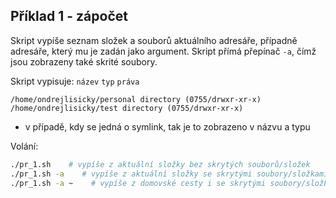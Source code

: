 ## Příklad 1 - zápočet
Skript vypíše seznam složek a souborů aktuálního adresáře, případně adresáře, který mu je zadán jako argument. Skript přímá přepínač `-a`, čímž jsou zobrazeny také skrité soubory.

Skript vypisuje: `název` `typ` `práva`
```
/home/ondrejlisicky/personal directory (0755/drwxr-xr-x)
/home/ondrejlisicky/test directory (0755/drwxr-xr-x)
```

* v případě, kdy se jedná o symlink, tak je to zobrazeno v názvu a typu
 
Volání:

```bash
./pr_1.sh    # vypíše z aktuální složky bez skrytých souborů/složek
./pr_1.sh -a    # vypíše z aktuální složky se skrytými soubory/složkami
./pr_1.sh -a ~    # vypíše z domovské cesty i se skrytými soubory/složkami
```
